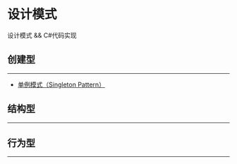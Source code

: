 # 设计模式

设计模式 && C#代码实现

## 创建型

---

- [单例模式（Singleton Pattern）](https://github.com/WilsonPan/DesignPatterns/blob/master/Singleton)

## 结构型

---

## 行为型

---
